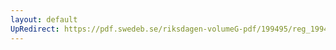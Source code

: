 ```yaml
---
layout: default
UpRedirect: https://pdf.swedeb.se/riksdagen-volumeG-pdf/199495/reg_199495/reg_199495_0342.pdf
---
```

